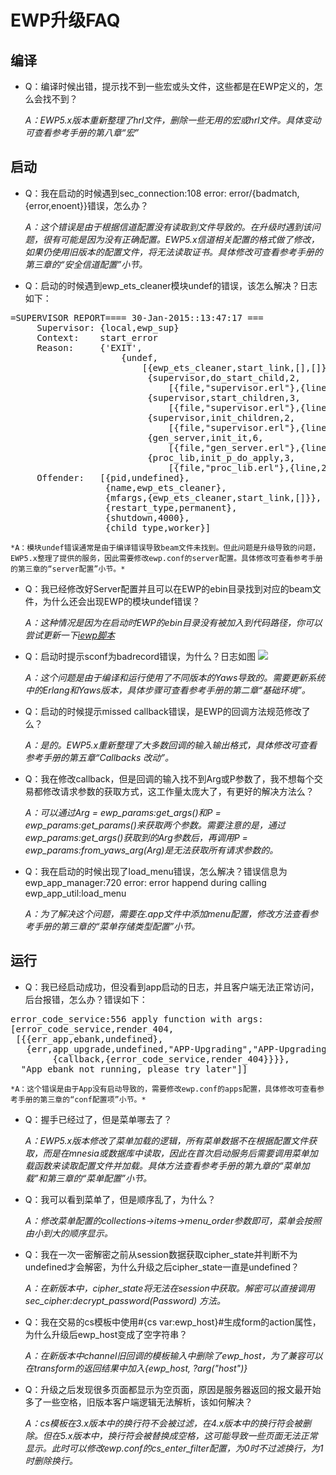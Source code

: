 # EWP升级FAQ

<!-- toc -->

## 编译

* Q：编译时候出错，提示找不到一些宏或头文件，这些都是在EWP定义的，怎么会找不到？

    *A：EWP5.x版本重新整理了hrl文件，删除一些无用的宏或hrl文件。具体变动可查看参考手册的第八章“宏”*

## 启动

* Q：我在启动的时候遇到sec_connection:108 error: error/{badmatch,{error,enoent}}错误，怎么办？

    *A：这个错误是由于根据信道配置没有读取到文件导致的。在升级时遇到该问题，很有可能是因为没有正确配置。EWP5.x信道相关配置的格式做了修改，如果仍使用旧版本的配置文件，将无法读取证书。具体修改可查看参考手册的第三章的“安全信道配置”小节。*

* Q：启动的时候遇到ewp\_ets\_cleaner模块undef的错误，该怎么解决？日志如下：
<pre>
=SUPERVISOR REPORT==== 30-Jan-2015::13:47:17 ===
     Supervisor: {local,ewp_sup}
     Context:    start_error
     Reason:     {'EXIT',
                     {undef,
                         [{ewp_ets_cleaner,start_link,[],[]},
                          {supervisor,do_start_child,2,
                              [{file,"supervisor.erl"},{line,286}]},
                          {supervisor,start_children,3,
                              [{file,"supervisor.erl"},{line,272}]},
                          {supervisor,init_children,2,
                              [{file,"supervisor.erl"},{line,238}]},
                          {gen_server,init_it,6,
                              [{file,"gen_server.erl"},{line,297}]},
                          {proc_lib,init_p_do_apply,3,
                              [{file,"proc_lib.erl"},{line,227}]}]}}
     Offender:   [{pid,undefined},
                  {name,ewp_ets_cleaner},
                  {mfargs,{ewp_ets_cleaner,start_link,[]}},
                  {restart_type,permanent},
                  {shutdown,4000},
                  {child_type,worker}]
</pre>

    *A：模块undef错误通常是由于编译错误导致beam文件未找到。但此问题是升级导致的问题，EWP5.x整理了提供的服务，因此需要修改ewp.conf的server配置。具体修改可查看参考手册的第三章的“server配置”小节。*

* Q：我已经修改好Server配置并且可以在EWP的ebin目录找到对应的beam文件，为什么还会出现EWP的模块undef错误？

    *A：这种情况是因为在启动时EWP的ebin目录没有被加入到代码路径，你可以尝试更新一下[iewp脚本](./demo/iewp.html)*

* Q：启动时提示sconf为badrecord错误，为什么？日志如图 ![](./images/EWP_FAQ/EWP_FAQ_2_1.jpg)

    *A：这个问题是由于编译和运行使用了不同版本的Yaws导致的。需要更新系统中的Erlang和Yaws版本，具体步骤可查看参考手册的第二章“基础环境”。*

* Q：启动的时候提示missed callback错误，是EWP的回调方法规范修改了么？

    *A：是的。EWP5.x重新整理了大多数回调的输入输出格式，具体修改可查看参考手册的第五章“Callbacks 改动”。*

* Q：我在修改callback，但是回调的输入找不到Arg或P参数了，我不想每个交易都修改请求参数的获取方式，这工作量太庞大了，有更好的解决方法么？

    *A：可以通过Arg = ewp\_params:get\_args()和P = ewp\_params:get\_params()来获取两个参数。需要注意的是，通过ewp\_params:get\_args()获取到的Arg参数后，再调用P = ewp\_params:from\_yaws\_arg(Arg)是无法获取所有请求参数的。*

* Q：我在启动的时候出现了load\_menu错误，怎么解决？错误信息为ewp\_app\_manager:720 error: error happend during calling ewp\_app_util:load\_menu

    *A：为了解决这个问题，需要在.app文件中添加menu配置，修改方法查看参考手册的第三章的“菜单存储类型配置”小节。*

## 运行

* Q：我已经启动成功，但没看到app启动的日志，并且客户端无法正常访问，后台报错，怎么办？错误如下：
<pre>
error_code_service:556 apply function with args:
[error_code_service,render_404,
 [{{err_app,ebank,undefined},
   {err,app_upgrade,undefined,"APP-Upgrading","APP-Upgrading",
        {callback,{error_code_service,render_404}}}},
  "App ebank not running, please try later"]]
</pre>

    *A：这个错误是由于App没有启动导致的，需要修改ewp.conf的apps配置，具体修改可查看参考手册的第三章的“conf配置项”小节。*

* Q：握手已经过了，但是菜单哪去了？

    *A：EWP5.x版本修改了菜单加载的逻辑，所有菜单数据不在根据配置文件获取，而是在mnesia或数据库中读取，因此在首次启动服务后需要调用菜单加载函数来读取配置文件并加载。具体方法查看参考手册的第九章的“菜单加载”和第三章的“菜单配置”小节。*

* Q：我可以看到菜单了，但是顺序乱了，为什么？

    *A：修改菜单配置的collections->items->menu_order参数即可，菜单会按照由小到大的顺序显示。*

* Q：我在一次一密解密之前从session数据获取cipher\_state并判断不为undefined才会解密，为什么升级之后cipher_state一直是undefined？

    *A：在新版本中，cipher_state将无法在session中获取。解密可以直接调用 sec_cipher:decrypt_password(Password) 方法。*

* Q：我在交易的cs模板中使用#{cs var:ewp\_host}#生成form的action属性，为什么升级后ewp_host变成了空字符串？

    *A：在新版本中channel旧回调的模板输入中删除了ewp_host，为了兼容可以在transform的返回结果中加入{ewp_host, ?arg("host")}*

* Q：升级之后发现很多页面都显示为空页面，原因是服务器返回的报文最开始多了一些空格，旧版本客户端逻辑无法解析，该如何解决？

    *A：cs模板在3.x版本中的换行符不会被过滤，在4.x版本中的换行符会被删除。但在5.x版本中，换行符会被替换成空格，这可能导致一些页面无法正常显示。此时可以修改ewp.conf的cs\_enter\_filter配置，为0时不过滤换行，为1时删除换行。*
